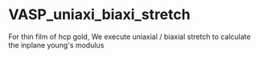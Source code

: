 # VASP_uniaxi_biaxi_stretch
For thin film of hcp gold, We execute uniaxial / biaxial stretch to calculate the inplane young's modulus
